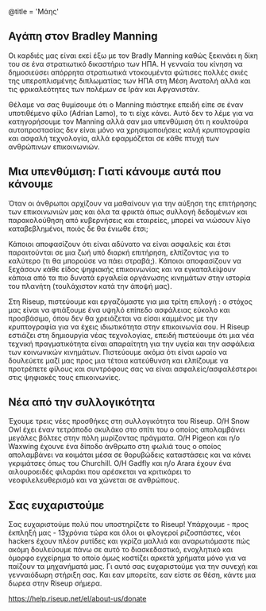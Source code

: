 @title = 'Μάης'

## Αγάπη στον Bradley Manning

Οι καρδιές μας είναι εκεί έξω με τον Bradly Manning καθώς ξεκινάει η δίκη του σε ένα στρατιωτικό δικαστήριο των ΗΠΑ. Η γενναία του κίνηση να δημοσιεύσει απόρρητα στρατιωτικά ντοκουμέντα φώτισες πολλές σκιές της υπεροπλισμένης διπλωματίας των ΗΠΑ στη Μέση Ανατολή αλλά και τις φρικαλεότητες των πολέμων σε Ιράν και Αφγανιστάν.

Θέλαμε να σας θυμίσουμε ότι ο Manning πιάστηκε επειδή είπε σε έναν υποτιθέμενο φίλο (Adrian Lamo), το τι είχε κάνει. Αυτό δεν το λέμε για να κατηγορήσουμε τον Manning αλλά σαν μια υπενθύμιση ότι η κουλτούρα αυτοπροστασίας δεν είναι μόνο να χρησιμοποιήσεις καλή κρυπτογραφία και ασφαλή τεχνολογία, αλλά εφαρμόζεται σε κάθε πτυχή των ανθρώπινων επικοινωνιών.

## Μια υπενθύμιση: Γιατί κάνουμε αυτά που κάνουμε

Όταν οι άνθρωποι αρχίζουν να μαθαίνουν για την αύξηση της επιτήρησης των επικοινωνιών μας και όλα τα φρικτά όπως συλλογή δεδομένων και παρακολούθηση από κυβερνήσεις και εταιρείες, μπορεί να νιώσουν λίγο καταβεβλημένοι, ποιός δε θα ένιωθε έτσι;

Κάποιοι αποφασίζουν ότι είναι αδύνατο να είναι ασφαλείς και έτσι παραιτούνται σε μια ζωή υπό διαρκή επιτήρηση, ελπίζοντας για το καλύτερο (τι θα μπορούσε να πάει στραβά;). Κάποιοι αποφασίζουν να ξεχάσουν κάθε είδος ψηφιακής επικοινωνίας και να εγκαταλείψουν κάποια από τα πιο δυνατά εργαλεία οργάνωσης κινημάτων στην ιστορία του πλανήτη (τουλάχιστον κατά την άποψή μας).

Στη Riseup, πιστεύουμε και εργαζόμαστε για μια τρίτη επιλογή : ο στόχος μας είναι να φτιάξουμε ένα υψηλό επίπεδο ασφάλειας εύκολο και προσβάσιμο, όπου δεν θα χρειάζεται να είσαι καμμένος με την κρυπτογραφία για να έχεις ιδιωτικότητα στην επικοινωνία σου. Η Riseup εστιάζει στη δημιουργία νέας τεχνολογίας, επειδή πιστεύουμε ότι μια νέα τεχνική πραγματικότητα είναι απαραίτητη για την υγεία και την ασφάλεια των κοινωνικών κινημάτων. Πιστεύουμε ακόμα ότι είναι ωραίο να δουλεύετε μαζί μας προς μια τέτοια κατεύθυνση και ελπίζουμε να προτρέπετε φίλους και συντρόφους σας να είναι ασφαλείς/ασφαλέστεροι στις ψηφιακές τους επικοινωνίες.

## Νέα από την συλλογικότητα

Έχουμε τρεις νέες προσθήκες στη συλλογικότητα του Riseup. O/H Snow Owl έχει έναν τετράποδο σκυλάκο στο σπίτι του ο οποίος απολαμβάνει μεγάλες βόλτες στην πόλη μυρίζοντας πράγματα. Ο/Η Pigeon και η/ο Waxwing έχουνε ένα δίποδο άνθρωπο στη φωλιά τους ο οποίος απολαμβάνει να κοιμάται μέσα σε θορυβώδεις καταστάσεις και να κάνει γκριμάτσες όπως του Churchill. Ο/Η Gadfly και η/ο Arara έχουν ένα αιλουροειδές φιλαράκι που αρέσκεται να κριτικάρει το νεοφιλελευθερισμό και να χώνεται σε ανθρώπους.

## Σας ευχαριστούμε

Σας ευχαριστούμε πολύ που υποστηρίζετε τo Riseup! Υπάρχουμε - προς έκπληξή μας - 13χρόνια τώρα και όλοι οι φλογεροί ριζοσπάστες, νέοι hackers έχουν πλέον ρυτίδες και γκρίζα μαλλιά και αναρωτιόμαστε πώς ακόμη δουλεύουμε πάνω σε αυτό το διασκεδαστικό, ενοχλητικό και όμορφο εγχείρημα το οποίο όμως κοστίζει αρκετά χρήματα μόνο για να παίζουν τα μηχανήματά μας. Γι αυτό σας ευχαριστούμε για την συνεχή και γενναιόδωρη στήριξη σας. Και εαν μπορείτε, εαν είστε σε θέση, κάντε μια δωρεα στην Riseup σήμερα. 

https://help.riseup.net/el/about-us/donate
